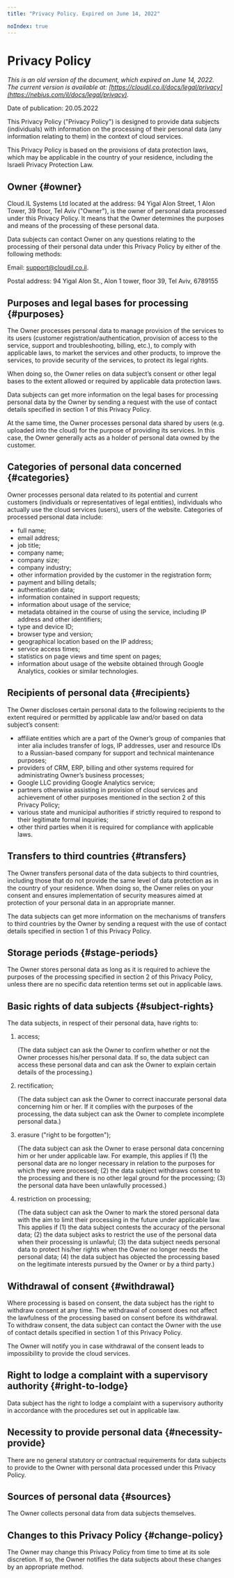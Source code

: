 ```yaml
---
title: "Privacy Policy. Expired on June 14, 2022"

noIndex: true
---
```


# Privacy Policy

*This is an old version of the document, which expired on June 14, 2022. The current version is available at: [https://cloudil.co.il/docs/legal/privacy](https://nebius.com/il/docs/legal/privacy).*

Date of publication: 20.05.2022

This Privacy Policy ("Privacy Policy") is designed to provide data subjects (individuals) with information on the processing of their personal data (any information relating to them) in the context of cloud services.

This Privacy Policy is based on the provisions of data protection laws, which may be applicable in the country of your residence, including the Israeli Privacy Protection Law.

## Owner {#owner}

Cloud.IL Systems Ltd located at the address: 94 Yigal Alon Street, 1 Alon Tower, 39 floor, Tel Aviv ("Owner"), is the owner of personal data processed under this Privacy Policy. It means that the Owner determines the purposes and means of the processing of these personal data.

Data subjects can contact Owner on any questions relating to the processing of their personal data under this Privacy Policy by either of the following methods:

Email: support@cloudil.co.il.

Postal address: 94 Yigal Alon St., Alon 1 tower, floor 39, Tel Aviv, 6789155

## Purposes and legal bases for processing {#purposes}

The Owner processes personal data to manage provision of the services to its users (customer registration/authentication, provision of access to the service, support and troubleshooting, billing, etc.), to comply with applicable laws, to market the services and other products, to improve the services, to provide security of the services, to protect its legal rights.

When doing so, the Owner relies on data subject’s consent or other legal bases to the extent allowed or required by applicable data protection laws.

Data subjects can get more information on the legal bases for processing personal data by the Owner by sending a request with the use of contact details specified in section 1 of this Privacy Policy.

At the same time, the Owner processes personal data shared by users (e.g. uploaded into the cloud) for the purpose of providing its services. In this case, the Owner generally acts as a holder of personal data owned by the customer.

## Categories of personal data concerned {#categories}

Owner processes personal data related to its potential and current customers (individuals or representatives of legal entities), individuals who actually use the cloud services (users), users of the website. Categories of processed personal data include:

* full name;
* email address;
* job title;
* company name;
* company size;
* company industry;
* other information provided by the customer in the registration form;
* payment and billing details;
* authentication data;
* information contained in support requests;
* information about usage of the service;
* metadata obtained in the course of using the service, including IP address and other identifiers;
* type and device ID;
* browser type and version;
* geographical location based on the IP address;
* service access times;
* statistics on page views and time spent on pages;
* information about usage of the website obtained through Google Analytics, cookies or similar technologies.

## Recipients of personal data {#recipients}

The Owner discloses certain personal data to the following recipients to the extent required or permitted by applicable law and/or based on data subject’s consent:

* affiliate entities which are a part of the Owner’s group of companies that inter alia includes transfer of logs, IP addresses, user and resource IDs to a Russian-based company for support and technical maintenance purposes;
* providers of CRM, ERP, billing and other systems required for administrating Owner’s business processes;
* Google LLC providing Google Analytics service;
* partners otherwise assisting in provision of cloud services and achievement of other purposes mentioned in the section 2 of this Privacy Policy;
* various state and municipal authorities if strictly required to respond to their legitimate formal inquiries;
* other third parties when it is required for compliance with applicable laws.

## Transfers to third countries {#transfers}

The Owner transfers personal data of the data subjects to third countries, including those that do not provide the same level of data protection as in the country of your residence. When doing so, the Owner relies on your consent and ensures implementation of security measures aimed at protection of your personal data in an appropriate manner.

The data subjects can get more information on the mechanisms of transfers to third countries by the Owner by sending a request with the use of contact details specified in section 1 of this Privacy Policy.

## Storage periods {#stage-periods}

The Owner stores personal data as long as it is required to achieve the purposes of the processing specified in section 2 of this Privacy Policy, unless there are no specific data retention terms set out in applicable laws.

## Basic rights of data subjects {#subject-rights}

The data subjects, in respect of their personal data, have rights to:

1. access;

   (The data subject can ask the Owner to confirm whether or not the Owner processes his/her personal data. If so, the data subject can access these personal data and can ask the Owner to explain certain details of the processing.)

1. rectification;

   (The data subject can ask the Owner to correct inaccurate personal data concerning him or her. If it complies with the purposes of the processing, the data subject can ask the Owner to complete incomplete personal data.)

1. erasure ("right to be forgotten");

   (The data subject can ask the Owner to erase personal data concerning him or her under applicable law. For example, this applies if (1) the personal data are no longer necessary in relation to the purposes for which they were processed; (2) the data subject withdraws consent to the processing and there is no other legal ground for the processing; (3) the personal data have been unlawfully processed.)

1. restriction on processing;

   (The data subject can ask the Owner to mark the stored personal data with the aim to limit their processing in the future under applicable law. This applies if (1) the data subject contests the accuracy of the personal data; (2) the data subject asks to restrict the use of the personal data when their processing is unlawful; (3) the data subject needs personal data to protect his/her rights when the Owner no longer needs the personal data; (4) the data subject has objected the processing based on the legitimate interests pursued by the Owner or by a third party.)

## Withdrawal of consent {#withdrawal}

Where processing is based on consent, the data subject has the right to withdraw consent at any time. The withdrawal of consent does not affect the lawfulness of the processing based on consent before its withdrawal. To withdraw consent, the data subject can contact the Owner with the use of contact details specified in section 1 of this Privacy Policy.

The Owner will notify you in case withdrawal of the consent leads to impossibility to provide the cloud services.

## Right to lodge a complaint with a supervisory authority {#right-to-lodge}

Data subject has the right to lodge a complaint with a supervisory authority in accordance with the procedures set out in applicable law.

## Necessity to provide personal data {#necessity-provide}

There are no general statutory or contractual requirements for data subjects to provide to the Owner with personal data processed under this Privacy Policy.

## Sources of personal data {#sources}

The Owner collects personal data from data subjects themselves.

## Changes to this Privacy Policy {#change-policy}

The Owner may change this Privacy Policy from time to time at its sole discretion. If so, the Owner notifies the data subjects about these changes by an appropriate method.